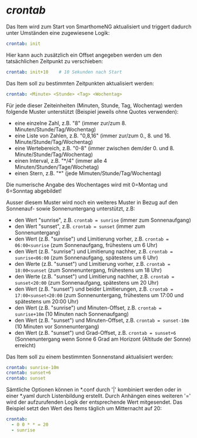 #  *crontab*
Das Item wird zum Start von SmarthomeNG aktualisiert und triggert dadurch unter Umständen eine zugewiesene Logik:

```yaml
crontab: init
```

Hier kann auch zusätzlich ein Offset angegeben werden um den tatsächlichen Zeitpunkt zu verschieben:

```yaml
crontab: init+10    # 10 Sekunden nach Start
```

Das Item soll zu bestimmten Zeitpunkten aktualisiert werden:

```yaml
crontab: <Minute> <Stunde> <Tag> <Wochentag>
```

Für jede dieser Zeiteinheiten (Minuten, Stunde, Tag, Wochentag) werden folgende Muster unterstützt (Beispiel jeweils ohne Quotes verwenden):
* eine einzelne Zahl, z.B. "8" (immer zur/zum 8. Minuten/Stunde/Tag/Wochentag)
* eine Liste von Zahlen, z.B. "0,8,16" (immer zur/zum 0., 8. und 16. Minute/Stunde/Tag/Wochentag)
* eine Wertebereich, z.B. "0-8" (immer zwischen dem/der 0. und 8. Minute/Stunde/Tag/Wochentag)
* einen Interval, z.B. "*/4" (immer alle 4 Minuten/Stunden/Tage/Wochetag)
* einen Stern, z.B. "*" (jede Mimuten/Stunde/Tag/Wochentag)

Die numerische Angabe des Wochentages wird mit 0=Montag und 6=Sonntag abgebildet!

Ausser diesem Muster wird noch ein weiteres Muster in Bezug auf den Sonnenauf- sowie Sonnenuntergang unterstützt, z.B:
* den Wert "sunrise", z.B. `crontab = sunrise` (immer zum Sonnenaufgang)
* den Wert "sunset", z.B. `crontab = sunset` (immer zum Sonnenuntergang)
* den Wert (z.B. "sunrise") und Limitierung vorher, z.B. `crontab = 06:00<sunrise` (zum Sonnenaufgang, frühestens um 6 Uhr)
* den Wert (z.B. "sunrise") und Limitierung nachher, z.B. `crontab = sunrise<06:00` (zum Sonnenaufgang, spätestens um 6 Uhr)
* den Werte (z.B. "sunset") und Limitierung vorher, z.B. `crontab = 18:00<sunset` (zum Sonnenuntergang, frühestens um 18 Uhr)
* den Werte (z.B. "sunset") und Limitierung nachher, z.B. `crontab = sunset<20:00` (zum Sonnenaufgang, spätestens um 20 Uhr)
* den Wert (z.B. "sunset") und beider Limitierungen, z.B. `crontab = 17:00<sunset<20:00` (zum Sonnenuntergang, frühestens um 17:00 und spätestens um 20:00 Uhr)
* den Wert (z.B. "sunrise") und Minuten-Offset, z.B. `crontab = sunrise+10m` (10 Minuten nach Sonnenaufgang)
* den Wert (z.B. "sunset") und Minuten-Offset, z.B. `crontab = sunset-10m` (10 Minuten vor Sonnenuntergang)
* den Wert (z.B. "sunset") und Grad-Offset, z.B. `crontab = sunset+6` (Sonnenuntergang wenn Sonne 6 Grad am Horizont (Altitude der Sonne) erreicht)

Das Item soll zu einem bestimmten Sonnenstand aktualisiert werden:

```yaml
crontab: sunrise-10m
crontab: sunset+6
crontab: sunset
```

Sämtliche Optionen können in *.conf durch '|' kombiniert werden oder in einer *.yaml durch Listenbildung erstellt. Durch Anhängen eines weiteren '=' wird der aufzurufenden Logik der entsprechende Wert mitgesendet. Das Beispiel setzt den Wert des Items täglich um Mitternacht auf 20:

```yaml
crontab:
  - 0 0 * * = 20
  - sunrise
```
